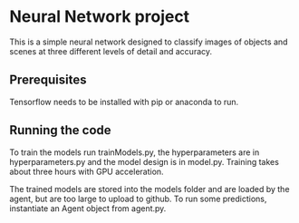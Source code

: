 # Neural Network project
This is a simple neural network designed to classify images of objects and scenes at three different levels of detail and accuracy.

## Prerequisites

Tensorflow needs to be installed with pip or anaconda to run.

## Running the code

To train the models run trainModels.py, the hyperparameters are in hyperparameters.py and the model design is in model.py. Training takes about three hours with GPU acceleration.

The trained models are stored into the models folder and are loaded by the agent, but are too large to upload to github. To run some predictions, instantiate an Agent object from agent.py.